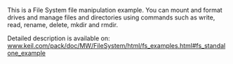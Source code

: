 This is a File System file manipulation example.
You can mount and format drives and manage files and directories using 
commands such as write, read, rename, delete, mkdir and rmdir.

Detailed description is available on:
www.keil.com/pack/doc/MW/FileSystem/html/fs_examples.html#fs_standalone_example
